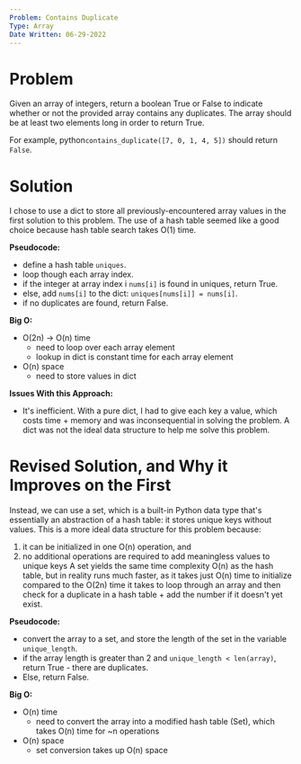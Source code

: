 ```yaml
---
Problem: Contains Duplicate
Type: Array
Date Written: 06-29-2022
---
```


# Problem
Given an array of integers, return a boolean True or False to indicate whether or not the provided array contains any duplicates. The array should be at least two elements long in order to return True.

For example, python```contains_duplicate([7, 0, 1, 4, 5])``` should return ```False```.

# Solution
I chose to use a dict to store all previously-encountered array values in the first solution to this problem. The use of a hash table seemed like a good choice because hash table search takes O(1) time.

**Pseudocode:**
- define a hash table ```uniques```.
- loop though each array index.
- if the integer at array index i ```nums[i]``` is found in uniques, return True.
- else, add ```nums[i]``` to the dict: ```uniques[nums[i]] = nums[i]```.
- if no duplicates are found, return False.

**Big O:**
- O(2n) -> O(n) time
  - need to loop over each array element
  - lookup in dict is constant time for each array element
- O(n) space
  - need to store values in dict

**Issues With this Approach:**
- It's inefficient. With a pure dict, I had to give each key a value, which costs time + memory and was inconsequential in solving the problem. A dict was not the ideal data structure to help me solve this problem.

# Revised Solution, and Why it Improves on the First
Instead, we can use a set, which is a built-in Python data type that's essentially an abstraction of a hash table: it stores unique keys without values. This is a more ideal data structure for this problem because:
  1. it can be initialized in one O(n) operation, and
  2. no additional operations are required to add meaningless values to unique keys
A set yields the same time complexity O(n) as the hash table, but in reality runs much faster, as it takes just O(n) time to initialize compared to the O(2n) time it takes to loop through an array and then check for a duplicate in a hash table + add the number if it doesn't yet exist.

**Pseudocode:**
- convert the array to a set, and store the length of the set in the variable ```unique_length```.
- if the array length is greater than 2 and ```unique_length < len(array)```, return True - there are duplicates.
- Else, return False.

**Big O:**
- O(n) time
  - need to convert the array into a modified hash table (Set), which takes O(n) time for ~n operations
- O(n) space
  - set conversion takes up O(n) space